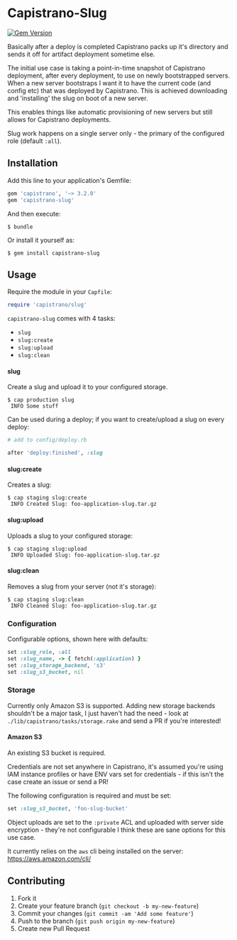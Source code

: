 # Capistrano-Slug

[![Gem Version](https://badge.fury.io/rb/capistrano-slug.svg)](http://badge.fury.io/rb/capistrano-slug)

Basically after a deploy is completed Capistrano packs up it's directory and sends it off for artifact deployment sometime else.

The initial use case is taking a point-in-time snapshot of Capistrano deployment, after every deployment, to use on newly bootstrapped servers.
When a new server bootstraps I want it to have the current code (and config etc) that was deployed by Capistrano. This is achieved downloading and 'installing' the slug on boot of a new server.

This enables things like automatic provisioning of new servers but still allows for Capistrano deployments.

Slug work happens on a single server only - the primary of the configured role (default `:all`).


## Installation

Add this line to your application's Gemfile:

```ruby
gem 'capistrano', '~> 3.2.0'
gem 'capistrano-slug'
```

And then execute:

`$ bundle`

Or install it yourself as:

`$ gem install capistrano-slug`


## Usage

Require the module in your `Capfile`:

```ruby
require 'capistrano/slug'
```

`capistrano-slug` comes with 4 tasks:

* `slug`
* `slug:create`
* `slug:upload`
* `slug:clean`


#### slug

Create a slug and upload it to your configured storage.

```shell
$ cap production slug
 INFO Some stuff
```

Can be used during a deploy; if you want to create/upload a slug on every deploy:

```ruby
# add to config/deploy.rb

after 'deploy:finished', :slug
```


#### slug:create

Creates a slug:

```shell
$ cap staging slug:create
 INFO Created Slug: foo-application-slug.tar.gz
```


#### slug:upload

Uploads a slug to your configured storage:

```shell
$ cap staging slug:upload
 INFO Uploaded Slug: foo-application-slug.tar.gz
```

#### slug:clean

Removes a slug from your server (not it's storage):

```shell
$ cap staging slug:clean
 INFO Cleaned Slug: foo-application-slug.tar.gz
```



### Configuration

Configurable options, shown here with defaults:

```ruby
set :slug_role, :all
set :slug_name, -> { fetch(:application) }
set :slug_storage_backend, 's3'
set :slug_s3_bucket, nil
```


### Storage

Currently only Amazon S3 is supported. Adding new storage backends shouldn't be a major task, I just haven't had the need -
look at `./lib/capistrano/tasks/storage.rake` and send a PR if you're interested!

#### Amazon S3

An existing S3 bucket is required.

Credentials are not set anywhere in Capistrano, it's assumed you're using IAM instance profiles or have ENV vars set for credentials - if this isn't the case create an issue or send a PR!

The following configuration is required and must be set:

```ruby
set :slug_s3_bucket, 'foo-slug-bucket'
```

Object uploads are set to the `:private` ACL and uploaded with server side encryption - they're not configurable I think these are sane options for this use case.

It currently relies on the `aws` cli being installed on the server: https://aws.amazon.com/cli/


## Contributing

1. Fork it
2. Create your feature branch (`git checkout -b my-new-feature`)
3. Commit your changes (`git commit -am 'Add some feature'`)
4. Push to the branch (`git push origin my-new-feature`)
5. Create new Pull Request
